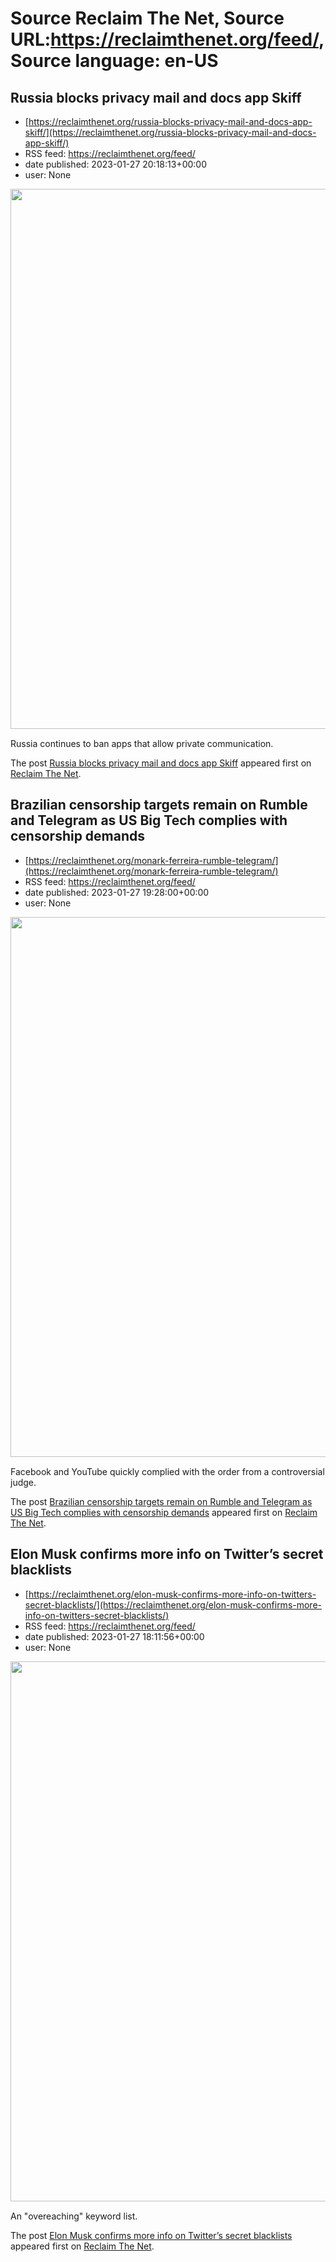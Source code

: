 # Source Reclaim The Net, Source URL:https://reclaimthenet.org/feed/, Source language: en-US

## Russia blocks privacy mail and docs app Skiff
 - [https://reclaimthenet.org/russia-blocks-privacy-mail-and-docs-app-skiff/](https://reclaimthenet.org/russia-blocks-privacy-mail-and-docs-app-skiff/)
 - RSS feed: https://reclaimthenet.org/feed/
 - date published: 2023-01-27 20:18:13+00:00
 - user: None

<a href="https://reclaimthenet.org/russia-blocks-privacy-mail-and-docs-app-skiff/" rel="nofollow" title="Russia blocks privacy mail and docs app Skiff"><img alt="" class="webfeedsFeaturedVisual wp-post-image" height="864" src="https://reclaimthenet.org/wp-content/uploads/2023/01/skiff-russia.jpg" style="display: block; margin: auto; margin-bottom: 15px;" width="1536" /></a><p>Russia continues to ban apps that allow private communication.</p>
<p>The post <a href="https://reclaimthenet.org/russia-blocks-privacy-mail-and-docs-app-skiff/" rel="nofollow">Russia blocks privacy mail and docs app Skiff</a> appeared first on <a href="https://reclaimthenet.org" rel="nofollow">Reclaim The Net</a>.</p>

## Brazilian censorship targets remain on Rumble and Telegram as US Big Tech complies with censorship demands
 - [https://reclaimthenet.org/monark-ferreira-rumble-telegram/](https://reclaimthenet.org/monark-ferreira-rumble-telegram/)
 - RSS feed: https://reclaimthenet.org/feed/
 - date published: 2023-01-27 19:28:00+00:00
 - user: None

<a href="https://reclaimthenet.org/monark-ferreira-rumble-telegram/" rel="nofollow" title="Brazilian censorship targets remain on Rumble and Telegram as US Big Tech complies with censorship demands"><img alt="" class="webfeedsFeaturedVisual wp-post-image" height="864" src="https://reclaimthenet.org/wp-content/uploads/2023/01/brazil-censor-victims.jpg" style="display: block; margin: auto; margin-bottom: 15px;" width="1536" /></a><p>Facebook and YouTube quickly complied with the order from a controversial judge.</p>
<p>The post <a href="https://reclaimthenet.org/monark-ferreira-rumble-telegram/" rel="nofollow">Brazilian censorship targets remain on Rumble and Telegram as US Big Tech complies with censorship demands</a> appeared first on <a href="https://reclaimthenet.org" rel="nofollow">Reclaim The Net</a>.</p>

## Elon Musk confirms more info on Twitter’s secret blacklists
 - [https://reclaimthenet.org/elon-musk-confirms-more-info-on-twitters-secret-blacklists/](https://reclaimthenet.org/elon-musk-confirms-more-info-on-twitters-secret-blacklists/)
 - RSS feed: https://reclaimthenet.org/feed/
 - date published: 2023-01-27 18:11:56+00:00
 - user: None

<a href="https://reclaimthenet.org/elon-musk-confirms-more-info-on-twitters-secret-blacklists/" rel="nofollow" title="Elon Musk confirms more info on Twitter&#8217;s secret blacklists"><img alt="" class="webfeedsFeaturedVisual wp-post-image" height="864" src="https://reclaimthenet.org/wp-content/uploads/2023/01/twitter-bd.jpg" style="display: block; margin: auto; margin-bottom: 15px;" width="1536" /></a><p>An "overeaching" keyword list.</p>
<p>The post <a href="https://reclaimthenet.org/elon-musk-confirms-more-info-on-twitters-secret-blacklists/" rel="nofollow">Elon Musk confirms more info on Twitter&#8217;s secret blacklists</a> appeared first on <a href="https://reclaimthenet.org" rel="nofollow">Reclaim The Net</a>.</p>
